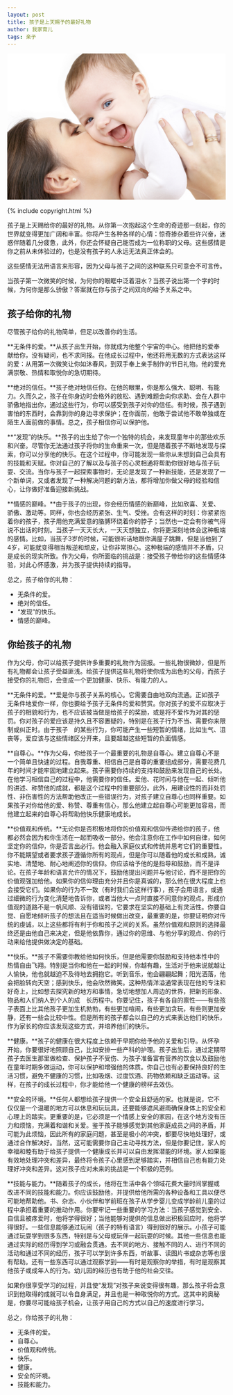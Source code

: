 ```yaml
---
layout: post
title: 孩子是上天赐予的最好礼物
author: 我家育儿
tags: 亲子
---
```


![妈妈和孩子](images/w1.jpg)

{% include copyright.html %}

孩子是上天赐给你的最好的礼物。从你第一次抱起这个生命的奇迹那一刻起，你的世界就变得更加广阔和丰富。你将产生各种各样的心情：惊奇掺杂着些许兴奋，迷惑伴随着几分疲惫，此外，你还会怀疑自己能否成为一位称职的父母。这些感情是你之前从未体验过的，也是没有孩子的人永远无法真正体会的。

这些感情无法用语言来形容，因为父母与孩子之间的这种联系只可意会不可言传。

当孩子第一次微笑的时候，为何你的眼眶中泛着泪水？当孩子说出第一个字的时候，为何你是那么骄傲？答案就在你与孩子之间双向的给予关系之中。

## 孩子给你的礼物

尽管孩子给你的礼物简单，但足以改善你的生活。

**无条件的爱。**从孩子出生开始，你就成为他整个宇宙的中心。他把他的爱奉献给你，没有疑问，也不求冋报。在他成长过程中，他还将用无数的方式表达这样的爱：从用第一次微笑让你如沐春风，到双手奉上亲手制作的节日礼物。他的爱充满崇敬、热情和取悦你的急切期待。

**绝对的信任。**孩子绝对地信任你。在他的眼里，你是那么强大、聪明、有能力。久而久之，孩子在你身边时会格外的放松、遇到难题会向你求助、会在人群中骄傲地指出你，通过这些行为，你可以感受到孩子对你的信任。有时候，孩子遇到害怕的东西时，会靠到你的身边寻求保护；在你面前，他敢于尝试他不敢单独或在陌生人面前做的事情。总之，孩子相信你可以保护他。

**“发现”的快乐。**孩子的出生给了你一个独特的机会，来发现童年中的那些欢乐和兴奋。尽管你无法通过孩子将你的生命重来一次，但是随着孩子不断地发现与探索，你可以分享他的快乐。在这个过程中，你可能发现一些你从未想到自己会具有的技能和天赋。你对自己的了解以及与孩子的心灵相通将帮助你很好地与孩子玩耍、交流。当你与孩子一起探索事物时，无论是发现了一种新技能，还是发现了一个新单词，又或者发现了一种解决问题的新方法，都将增加你做父母的经验和信心，让你做好准备迎接新挑战。

**情感的巅峰。**由于孩子的出现，你会经历情感的新巅峰，比如欣喜、关爱、骄傲、激动等。同样，你也会经历紧张、生气、受挫。会有这样的时刻：你紧紧抱着你的孩子，孩子用他充满爱意的胳膊环绕着你的脖子；当然也一定会有你被气得说不出话的时刻。当孩子一天天长大，一天天想独立，你将更深刻地体会这种极端的感情。比如，当孩子3岁的时候，可能很听话地跟你满屋子跳舞，但是当他到了4岁，可能就变得相当叛逆和顽皮，让你非常担心。这种极端的感情并不矛盾，只是成长的现实所致。作为父母，你所面临的挑战是：接受孩子带给你的这些情感体验，对此心怀感激，并为孩子提供持续的指导。

总之，孩子给你的礼物：

* 无条件的爱。
* 绝对的信任。
* “发现”的快乐。
* 情感的巅峰。

## 你给孩子的礼物
作为父母，你可以给孩子提供许多重要的礼物作为回报。一些礼物很微妙，但是所有礼物都会让孩子受益匪浅。给孩子提供这些礼物将使你成为出色的父母，而孩子接受你的礼物后，会变成一个更加健康、快乐、有能力的人。

**无条件的爱。**爱是你与孩子关系的核心。它需要自由地双向流通。正如孩子无条件地爱你一样，你也要给予孩子无条件的爱和赞赏。你对孩子的爱不应取决于孩子的相貌和行为，也不应该被当做是给孩子的奖励，或是将不爱作为对其的惩罚。你对孩子的爱应该是持久且不容置疑的，特别是在孩子行为不当、需要你来限制或纠正时。由于孩子 的某些行为，你可能产生一些短暂的情绪，比如生气、沮丧等，爱应该与这些情绪区分开来，且要超越这些短暂的负面情感。

**自尊心。**作为父母，你给孩子一个最重要的礼物是自尊心。建立自尊心不是一个简单且快速的过程。自我尊重、相信自己是自尊的重要组成部分，需要花费几年的时间才能牢固地建立起来。孩子需要你持续的支持和鼓励来发现自己的长处。在他学习相信自己的过程中，他需要你的信任。爱他、花时间与他在一起、倾听他的讲述、称赞他的成就，都是这个过程中的重要部分。此外，用建设性的而非处罚性、非伤害性的方法帮助他改正一些错误行为，对孩子建立自尊心也同样重要。如果孩子对你给他的爱、称赞、尊重有信心，那么他建立起自尊心可能更加容易，而他建立起来的自尊心将帮助他快乐健康地成长。

**价值观和传统。**无论你是否积极地将你的价值观和信仰传递给你的孩子，他都必然会因为和你生活在一起而吸收一部分。他会注意你在工作中如何自律，如何坚定你的信仰，你是否言出必行。他会融入家庭仪式和传统并思考它们的重要性。你不能期望或者要求孩子遵循你所有的观点，但是你可以随着他的成长和成熟，诚实地、清楚地、耐心地阐述你的信仰。你应该给予他的是指导和鼓励，而不是评论。在孩子年龄和语言允许的情况下，鼓励他提出问题并与他讨论，而不是把你的价值观强加给他。如果你的信仰理由充分并且你是真诚的，那么他在很大程度上也会接受它们。如果你的行为不一致（有时我们会这样行事），孩子会用语言，或通过细微的行为变化清楚地告诉你，或者当他大一点时直接不同意你的观点。形成价值观的道路不是一帆风顺、没有错误的，它要求在坚实的基础上有灵活性。你要自觉、自愿地倾听孩子的想法且在适当时候做出改变，最重要的是，你要证明你对传统的虔诚，以上这些都将有利于你和孩子之间的关系。虽然价值观和原则的选择最终还是由他自己来决定，但是他依靠你，通过你的思维、与他分享的观点、你的行动来给他提供做决定的基础。

**快乐。**孩子不需要你教给他如何快乐，但是他需要你鼓励和支持他本性中的热情自由飞翔。特别是当你和他在一起的时候，你越有趣，生活对于他来说就越让人愉快，他也就越迫不及待地去拥抱它。听到音乐，他会翩翩起舞；阳光洒落，他会把脸转向天空；感到快乐，他会欣然微笑。这种热情洋溢通常表现在他的专注和好奇上，比如想去探究新的地方和事情，急切地想加人周边的世界，把新的形象、物品和人们纳人到个人的成 长历程中。你要记住，孩子有各自的禀性——有些孩子表面上比其他孩子更加生机勃勃，有些更加喧闹，有些更加贪玩，有些则更加安静，还有一些会比较中性。但是所有的孩子都会以自己的方式来表达他们的快乐，作为家长的你应该发现这些方式，并培养他们的快乐。

**健康。**孩子的健康在很大程度上依赖于早期你给予他的关爱和引导。从怀孕开始，你要很好地照顾自己，比如安排一些产科的护理。孩子出生后，通过定期带孩子去医生那里做检查、保护孩子不受伤、为孩子准备富有营养的饮食以及鼓励他在童年时期多做运动，你可以保护和增强他的体质。你自己也有必要保持良好的生活习惯，避免不健康的习惯，比如吸烟、过度饮酒、药物依赖和缺乏运动等。这样，在孩子的成长过程中，你才能给他一个健康的榜样去效仿。

**安全的环境。**任何人都想给孩子提供一个安全且舒适的家。也就是说，它不仅仅是一个温暖的地方可以休息和玩玩具，还要能够遮风避雨确保身体上的安全和心理上的踏实。更重要的是，它必须是一个情感上安全的家园，在这个地方没有压力和烦恼，充满着和谐和关爱。鉴于孩子能够感觉到其他家庭成员之间的矛盾，并可能为此烦恼，因此所有的家庭问题，甚至是极小的冲突，都要尽快地处理好，或通过合作解决好。当然，这可能需要你自己主动寻找方法，但是你要记住，家人的幸福和睦有助于给孩子提供一个健康成长并可以自由发挥潜能的环境。家人如果能有效地处理冲突和差异，最终将令孩子心里感到足够踏实，并相信自己也有能力处理好冲突和差异。这对孩子应对未来的挑战是一个积极的范例。

**技能与能力。**随着孩子的成长，他将在生活中各个领域花费大量时间掌握或改进不同的技能和能力。你应该鼓励他，并提供给他所需的各种设备和工具以便尽可能地帮助他。书、杂志、小伙伴和学前班在孩子从学步婴儿变成学龄前儿童的过程中承担着重要的推动作用。你要牢记一些重要的学习方法：当孩子感觉到安全、自信且被疼爱时，他将学得很好；当他能够对提供的信息做出积极回应时，他将学得很好。一些信息能够通过玩闹（孩子的特有语言）得到很好的展示。小孩子可能通过玩耍学到很多东西，特别是与父母或玩伴一起玩耍的时候。其他一些信息也能通过实际的经历得到学习或融会贯通。去不同的地方、接触不同的人、进行不同的活动和通过不同的经历，孩子可以学到许多东西，听故事、读图片书或杂志等也很有帮助。还有一些东西可以通过观察学到——有时是观察你的举措，有时是观察其他孩子或成年人的行为。幼儿园的经历也有助于他的社会交往。

如果你很享受学习的过程，并且使“发现”对孩子来说变得很有趣，那么孩子将会意识到他取得的成就可以令自身满足，并且也是一种取悦你的方式。这其中的奥秘是，你要尽可能给孩子机会，让孩子用自己的方式以自己的速度进行学习。

总之，你给孩子的礼物：

* 无条件的爱。
* 自尊心。
* 价值观和传统。
* 快乐。
* 健康。
* 安全的环境。
* 技能和能力。
